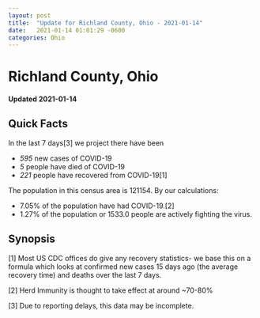 ```yaml
---
layout: post
title:  "Update for Richland County, Ohio - 2021-01-14"
date:   2021-01-14 01:01:29 -0600
categories: Ohio
---
```


# Richland County, Ohio
#### Updated 2021-01-14

## Quick Facts

In the last 7 days[3] we project there have been
- *595* new cases of COVID-19
- *5* people have died of COVID-19
- *221* people have recovered from COVID-19[1]

The population in this census area is 121154. By our calculations:
- 7.05% of the population have had COVID-19.[2]
- 1.27% of the population or 1533.0 people are actively fighting the virus.

## Synopsis




[1] Most US CDC offices do give any recovery statistics- we base this on a formula which looks at confirmed new cases
15 days ago (the average recovery time) and deaths over the last 7 days.

[2] Herd Immunity is thought to take effect at around ~70-80%

[3] Due to reporting delays, this data may be incomplete.
 
    